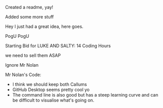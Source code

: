 Created a readme, yay!

Added some more stuff

Hey I just had a great idea, here goes.

PogU PogU

Starting Bid for LUKE AND SALTY:
14 Coding Hours

we need to sell them ASAP

Ignore Mr Nolan

Mr Nolan's Code:
- I think we should keep both Callums
- GitHub Desktop seems pretty cool yo
- The command line is also good but has a steep learning curve and can be difficult to visualise what's going on.

